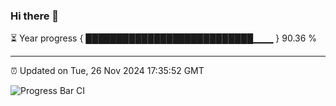 ### Hi there 👋

⏳ Year progress { ███████████████████████████▁▁▁ } 90.36 %

---

⏰ Updated on Tue, 26 Nov 2024 17:35:52 GMT

![Progress Bar CI](https://github.com/liununu/liununu/workflows/Progress%20Bar%20CI/badge.svg)
